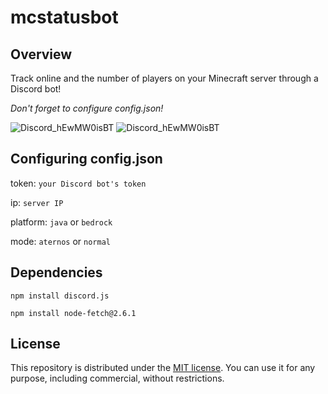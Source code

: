 # mcstatusbot

## Overview

Track online and the number of players on your Minecraft server through a Discord bot!

*Don't forget to configure config.json!*

![Discord_hEwMW0isBT](https://github.com/Gevionielly/mcstatusbot/assets/68006269/0d09c9fc-4847-417c-b7f2-646e06b175d1)
![Discord_hEwMW0isBT](https://github.com/Gevionielly/mcstatusbot/assets/68006269/fbdf5530-abde-4bd3-a70c-93243d5781de)

## Configuring config.json

token: `your Discord bot's token`

ip: `server IP`

platform: `java` or `bedrock`

mode: `aternos` or `normal`

## Dependencies

```
npm install discord.js
```
```
npm install node-fetch@2.6.1
```
## License

This repository is distributed under the [MIT license](https://mit-license.org/). You can use it for any purpose, including commercial, without restrictions.
